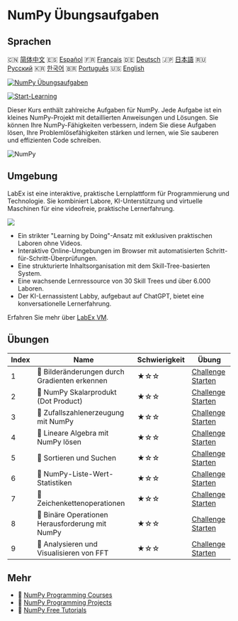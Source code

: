 # NumPy Übungsaufgaben

## Sprachen

🇨🇳 [简体中文](README_zh.md) 🇪🇸 [Español](README_es.md) 🇫🇷 [Français](README_fr.md) 🇩🇪 [Deutsch](README_de.md) 🇯🇵 [日本語](README_ja.md) 🇷🇺 [Русский](README_ru.md) 🇰🇷 [한국어](README_ko.md) 🇧🇷 [Português](README_pt.md) 🇺🇸 [English](README.md) 

[![NumPy Übungsaufgaben](https://cover-creator.labex.io/numpy-practice-challenges.png?lang=de)](https://labex.io/de/courses/numpy-practice-challenges)

[![Start-Learning](https://img.shields.io/badge/Start-Learning-whitesmoke?style=for-the-badge)](https://labex.io/de/courses/numpy-practice-challenges)

Dieser Kurs enthält zahlreiche Aufgaben für NumPy. Jede Aufgabe ist ein kleines NumPy-Projekt mit detaillierten Anweisungen und Lösungen. Sie können Ihre NumPy-Fähigkeiten verbessern, indem Sie diese Aufgaben lösen, Ihre Problemlösefähigkeiten stärken und lernen, wie Sie sauberen und effizienten Code schreiben.

![NumPy](https://img.shields.io/badge/NumPy-whitesmoke?style=for-the-badge&logo=numpy)


## Umgebung

LabEx ist eine interaktive, praktische Lernplattform für Programmierung und Technologie. Sie kombiniert Labore, KI-Unterstützung und virtuelle Maschinen für eine videofreie, praktische Lernerfahrung.

![](https://tutorial-screenshot.getvm.io/images/vm-1725247253.png)

- Ein strikter "Learning by Doing"-Ansatz mit exklusiven praktischen Laboren ohne Videos.
- Interaktive Online-Umgebungen im Browser mit automatisierten Schritt-für-Schritt-Überprüfungen.
- Eine strukturierte Inhaltsorganisation mit dem Skill-Tree-basierten System.
- Eine wachsende Lernressource von 30 Skill Trees und über 6.000 Laboren.
- Der KI-Lernassistent Labby, aufgebaut auf ChatGPT, bietet eine konversationelle Lernerfahrung.

Erfahren Sie mehr über [LabEx VM](https://support.labex.io/using-labex/virtual-machine).

## Übungen

|   Index | Name                                            | Schwierigkeit   | Übung                                                                                                                         |
|---------|-------------------------------------------------|-----------------|-------------------------------------------------------------------------------------------------------------------------------|
|       1 | 🎯 Bilderänderungen durch Gradienten erkennen   | ★☆☆             | <a target='_blank' href='https://labex.io/de/labs/numpy-find-image-edges-by-gradients-259151'>Challenge Starten</a>           |
|       2 | 🎯 NumPy Skalarprodukt (Dot Product)            | ★☆☆             | <a target='_blank' href='https://labex.io/de/labs/python-numpy-dot-product-8737'>Challenge Starten</a>                        |
|       3 | 🎯 Zufallszahlenerzeugung mit NumPy             | ★☆☆             | <a target='_blank' href='https://labex.io/de/labs/python-random-number-generation-with-numpy-34635'>Challenge Starten</a>     |
|       4 | 🎯 Lineare Algebra mit NumPy lösen              | ★☆☆             | <a target='_blank' href='https://labex.io/de/labs/python-linear-algebra-solving-with-numpy-8000'>Challenge Starten</a>        |
|       5 | 🎯 Sortieren und Suchen                         | ★☆☆             | <a target='_blank' href='https://labex.io/de/labs/python-sorting-and-searching-154566'>Challenge Starten</a>                  |
|       6 | 🎯 NumPy-Liste-Wert-Statistiken                 | ★☆☆             | <a target='_blank' href='https://labex.io/de/labs/python-numpy-list-value-statistics-664'>Challenge Starten</a>               |
|       7 | 🎯 Zeichenkettenoperationen                     | ★☆☆             | <a target='_blank' href='https://labex.io/de/labs/python-string-operations-148882'>Challenge Starten</a>                      |
|       8 | 🎯 Binäre Operationen Herausforderung mit NumPy | ★☆☆             | <a target='_blank' href='https://labex.io/de/labs/python-binary-operations-challenge-with-numpy-153823'>Challenge Starten</a> |
|       9 | 🎯 Analysieren und Visualisieren von FFT        | ★☆☆             | <a target='_blank' href='https://labex.io/de/labs/python-analyze-and-visualize-fft-55715'>Challenge Starten</a>               |

## Mehr

- 🔗 [NumPy Programming Courses](https://github.com/labex-labs/awesome-programming-courses)
- 🔗 [NumPy Programming Projects](https://github.com/labex-labs/awesome-programming-projects)
- 🔗 [NumPy Free Tutorials](https://github.com/labex-labs/numpy-free-tutorials)

